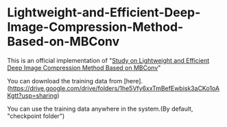 # Lightweight-and-Efficient-Deep-Image-Compression-Method-Based-on-MBConv

This is an official implementation of "[Study on Lightweight and Efficient Deep Image Compression Method Based on MBConv](https://dl.acm.org/doi/abs/10.1145/3606283.3606289)"

You can download the training data from [here].(https://drive.google.com/drive/folders/1he5Vfy6xxTmBefEwbisk3aCKo1oAKgtt?usp=sharing)

You can use the training data anywhere in the system.(By default, "checkpoint folder")
